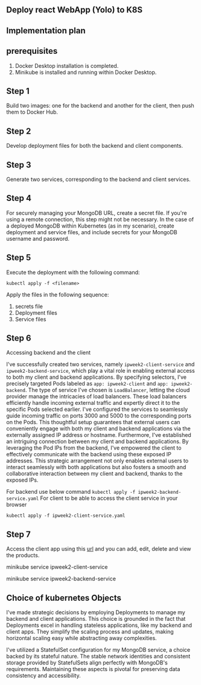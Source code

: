 ## Deploy react WebApp (Yolo) to K8S

## Implementation plan

 ## prerequisites 
  1. Docker Desktop installation is completed.
  2. Minikube is installed and running within Docker Desktop.
## Step 1
 Build two images: one for the backend and another for the client, then push them to Docker Hub.
## Step 2 
 Develop deployment files for both the backend and client components.
## Step 3
Generate two services, corresponding to the backend and client services.
## Step 4
For securely managing your MongoDB URL, create a secret file. If you're using a remote connection, this step might not be necessary. In the case of a deployed MongoDB within Kubernetes (as in my scenario), create deployment and service files, and include secrets for your MongoDB username and password.
## Step 5
 Execute the deployment with the following command:

`
kubectl apply -f <filename>
`

Apply the files in the following sequence:

1. secrets file
2. Deployment files
3. Service files

## Step 6
Accessing backend and the client

I've successfully created two services, namely `ipweek2-client-service` and `ipweek2-backend-service`, which play a vital role in enabling external access to both my client and backend applications. By specifying selectors, I've precisely targeted Pods labeled as `app: ipweek2-client` and `app: ipweek2-backend`. The type of service I've chosen is `LoadBalancer`, letting the cloud provider manage the intricacies of load balancers. These load balancers efficiently handle incoming external traffic and expertly direct it to the specific Pods selected earlier. I've configured the services to seamlessly guide incoming traffic on ports 3000 and 5000 to the corresponding ports on the Pods. This thoughtful setup guarantees that external users can conveniently engage with both my client and backend applications via the externally assigned IP address or hostname. Furthermore, I've established an intriguing connection between my client and backend applications. By leveraging the Pod IPs from the backend, I've empowered the client to effectively communicate with the backend using these exposed IP addresses. This strategic arrangement not only enables external users to interact seamlessly with both applications but also fosters a smooth and collaborative interaction between my client and backend, thanks to the exposed IPs.

For backend use below command
`
kubectl apply -f ipweek2-backend-service.yaml
`
For client to be able to access the client service in your browser

`
kubectl apply -f ipweek2-client-service.yaml
`

## Step 7

Access the client app using this [url](http://localhost:3000) and you can add, edit, delete and view the products.

minikube service ipweek2-client-service 

minikube service ipweek2-backend-service 


## Choice of kubernetes Objects

I've made strategic decisions by employing Deployments to manage my backend and client applications. This choice is grounded in the fact that Deployments excel in handling stateless applications, like my backend and client apps. They simplify the scaling process and updates, making horizontal scaling easy while abstracting away complexities.

 I've utilized a StatefulSet configuration for my MongoDB service, a choice backed by its stateful nature. The stable network identities and consistent storage provided by StatefulSets align perfectly with MongoDB's requirements. Maintaining these aspects is pivotal for preserving data consistency and accessibility.



